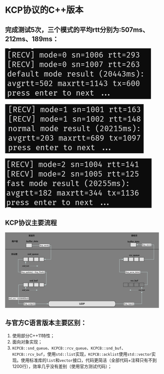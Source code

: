 # KCP协议的C++版本

## 完成测试5次，三个模式的平均rtt分别为:507ms、212ms、189ms：

![image](https://github.com/gitzhangjz/cpp_kcp/blob/main/img/mode0.png)

![image](https://github.com/gitzhangjz/cpp_kcp/blob/main/img/mode1.png)

![image](https://github.com/gitzhangjz/cpp_kcp/blob/main/img/mode2.png)

## KCP协议主要流程

![image](https://github.com/gitzhangjz/cpp_kcp/blob/main/img/process.png)

## 与官方C语言版本主要区别：

1. 使用部分C++11特性；
2. 面向对象实现；
3. `KCPCB::snd_queue`、`KCPCB::rcv_queue`、`KCPCB::snd_buf`、`KCPCB::rcv_buf`，使用`std::list`实现，`KCPCB::acklist`使用`std::vector`实现。使用标准库的`list`和`vector`接口，代码更简洁（全部代码+注释只有不到1200行），效率几乎没有差别（使用官方测试代码）；
